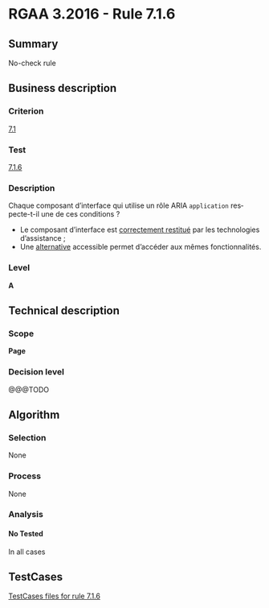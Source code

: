 # RGAA 3.2016 - Rule 7.1.6

## Summary
No-check rule


## Business description

### Criterion
[7.1](http://references.modernisation.gouv.fr/rgaa-accessibilite/criteres.html#crit-7-1)

### Test
[7.1.6](http://references.modernisation.gouv.fr/rgaa-accessibilite/criteres.html#test-7-1-6)

### Description
<div lang="fr">Chaque composant d&#x2019;interface qui utilise un r&#xF4;le ARIA <code lang="en">application</code> respecte-t-il une de ces conditions&nbsp;? <ul><li>Le composant d&#x2019;interface est <a href="http://references.modernisation.gouv.fr/rgaa-accessibilite/glossaire.html#correctement-restitue-par-les-technologies-dassistance">correctement restitu&#xE9;</a> par les technologies d&#x2019;assistance&nbsp;;</li> <li>Une <a href="http://references.modernisation.gouv.fr/rgaa-accessibilite/glossaire.html#alternative--script">alternative</a> accessible permet d&#x2019;acc&#xE9;der aux m&#xEA;mes fonctionnalit&#xE9;s.</li> </ul></div>

### Level
**A**


## Technical description

### Scope
**Page**

### Decision level
@@@TODO


## Algorithm

### Selection
None

### Process
None

### Analysis

#### No Tested
In all cases


##  TestCases

[TestCases files for rule 7.1.6](https://github.com/Asqatasun/Asqatasun/tree/develop/rules/rules-rgaa3.2016/src/test/resources/testcases/rgaa32016/Rgaa32016Rule070106/)


